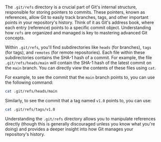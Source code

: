 The `.git/refs` directory is a crucial part of Git's internal structure, responsible for storing pointers to commits. These pointers, known as references, allow Git to easily track branches, tags, and other important points in your repository's history. Think of it as Git's address book, where each entry (reference) points to a specific commit object. Understanding how `refs` are organized and managed is key to mastering advanced Git concepts.

Within `.git/refs`, you'll find subdirectories like `heads` (for branches), `tags` (for tags), and `remotes` (for remote repositories). Each file within these subdirectories contains the SHA-1 hash of a commit. For example, the file `.git/refs/heads/main` will contain the SHA-1 hash of the latest commit on the `main` branch. You can directly view the contents of these files using `cat`.

For example, to see the commit that the `main` branch points to, you can use the following command:

```bash
cat .git/refs/heads/main
```

Similarly, to see the commit that a tag named `v1.0` points to, you can use:

```bash
cat .git/refs/tags/v1.0
```

Understanding the `.git/refs` directory allows you to manipulate references directly (though this is generally discouraged unless you know what you're doing) and provides a deeper insight into how Git manages your repository's history.